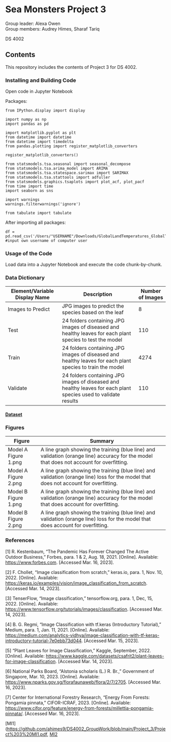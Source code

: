 # Sea Monsters Project 3
Group leader: Alexa Owen    
Group members: Audrey Himes, Sharaf Tariq

DS 4002

## Contents
This repository includes the contents of Project 3 for DS 4002. 

### Installing and Building Code

Open code in Jupyter Notebook

Packages:
```
from IPython.display import display

import numpy as np
import pandas as pd

import matplotlib.pyplot as plt
from datetime import datetime
from datetime import timedelta
from pandas.plotting import register_matplotlib_converters

register_matplotlib_converters()

from statsmodels.tsa.seasonal import seasonal_decompose
from statsmodels.tsa.arima_model import ARIMA
from statsmodels.tsa.statespace.sarimax import SARIMAX
from statsmodels.tsa.stattools import adfuller
from statsmodels.graphics.tsaplots import plot_acf, plot_pacf
from time import time
import seaborn as sns

import warnings
warnings.filterwarnings('ignore')

from tabulate import tabulate
```
After importing all packages:

```
df = pd.read_csv('/Users/"USERNAME"/Downloads/GlobalLandTemperatures_GlobalTemperatures.csv') #input own username of computer user
```

### Usage of the Code
Load data into a Jupyter Notebook and execute the code chunk-by-chunk.

### Data Dictionary

| Element/Variable Display Name | Description | Number of Images |             
|------------------------------|------------|----------|
| Images to Predict | JPG images to predict the species based on the leaf | 8 |
| Test | 24 folders containing JPG images of diseased and healthy leaves for each plant species to test the model | 110 |
| Train | 24 folders containing JPG images of diseased and healthy leaves for each plant species to train the model | 4274 |
| Validate | 24 folders containing JPG images of diseased and healthy leaves for each plant species used to validate results | 110 |


#### [Dataset]([https://www.kaggle.com/datasets/csafrit2/plant-leaves-for-image-classification](https://data.world/data-society/global-climate-change-data))

### Figures

| Figure | Summary |
|--------|---------|
| Model A Figure 1.png | A line graph showing the training (blue line) and validation (orange line) accuracy for the model that does not account for overfitting. |
| Model A Figure 2.png | A line graph showing the training (blue line) and validation (orange line) loss for the model that does not account for overfitting. |
| Model B Figure 1.png | A line graph showing the training (blue line) and validation (orange line) accuracy for the model that does account for overfitting. |
| Model B Figure 2.png | A line graph showing the training (blue line) and validation (orange line) loss for the model that does account for overfitting. |


### References
[1] R. Kestenbaum, “The Pandemic Has Forever Changed The Active Outdoor Business,” Forbes, para. 1 & 2, Aug. 18, 2021. [Online]. Available: https://www.forbes.com. [Accessed Mar. 16, 2023].

[2] F. Chollet, “Image classification from scratch,” keras.io, para. 1, Nov. 10, 2022. [Online]. Available: https://keras.io/examples/vision/image_classification_from_scratch. [Accessed Mar. 14, 2023].

[3] TenserFlow, “Image classification,” tensorflow.org, para. 1, Dec, 15, 2022. [Online]. Available: https://www.tensorflow.org/tutorials/images/classification. [Accessed Mar. 14, 2023]. 

[4] B. G. Regmi, “Image Classification with tf.keras (Introductory Tutorial),” Medium, para. 1, Jan. 11, 2021. [Online]. Available: https://medium.com/analytics-vidhya/image-classification-with-tf-keras-introductory-tutorial-7e0ebb73d044. [Accessed Mar. 15, 2023].

[5] “Plant Leaves for Image Classification,” Kaggle, September, 2022. [Online]. Available: https://www.kaggle.com/datasets/csafrit2/plant-leaves-for-image-classification. [Accessed Mar. 14, 2023].

[6] National Parks Board, “Alstonia scholaris (L.) R. Br.,” Government of Singapore, Mar. 10, 2023. [Online]. Available: https://www.nparks.gov.sg/florafaunaweb/flora/2/7/2705. [Accessed Mar. 16, 2023].

[7] Center for International Forestry Research, “Energy From Forests: Pongamia pinnata,” CIFOR-ICRAF, 2023. [Online]. Available: https://www.cifor.org/feature/energy-from-forests/millettia-pongamia-pinnata/. [Accessed Mar. 16, 2023].  

[MI1](https://github.com/ahimes9/DS4002_GroupWork/blob/main/Project_3/Project%203%20MI1.pdf, [MI2](https://github.com/ahimes9/DS4002_GroupWork/blob/main/Project_3/Project%203%20MI2.pdf)
